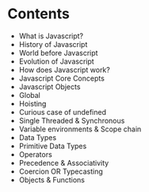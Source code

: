 # Contents

- What is Javascript?
- History of Javascript
- World before Javascript
- Evolution of Javascript
- How does Javascript work?
- Javascript Core Concepts
- Javascript Objects
- Global
- Hoisting
- Curious case of undefined
- Single Threaded & Synchronous
- Variable environments & Scope chain
- Data Types
- Primitive Data Types
- Operators
- Precedence & Associativity
- Coercion OR Typecasting
- Objects & Functions

